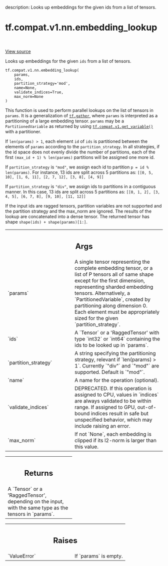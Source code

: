 description: Looks up embeddings for the given ids from a list of tensors.

<div itemscope itemtype="http://developers.google.com/ReferenceObject">
<meta itemprop="name" content="tf.compat.v1.nn.embedding_lookup" />
<meta itemprop="path" content="Stable" />
</div>

# tf.compat.v1.nn.embedding_lookup

<!-- Insert buttons and diff -->

<table class="tfo-notebook-buttons tfo-api nocontent" align="left">

</table>

<a target="_blank" class="external" href="/code/stable/tensorflow/python/ops/embedding_ops.py">View source</a>



Looks up embeddings for the given `ids` from a list of tensors.


<pre class="devsite-click-to-copy prettyprint lang-py tfo-signature-link">
<code>tf.compat.v1.nn.embedding_lookup(
    params,
    ids,
    partition_strategy=&#x27;mod&#x27;,
    name=None,
    validate_indices=True,
    max_norm=None
)
</code></pre>



<!-- Placeholder for "Used in" -->

This function is used to perform parallel lookups on the list of tensors in
`params`.  It is a generalization of <a href="../../../../tf/gather.md"><code>tf.gather</code></a>, where `params` is
interpreted as a partitioning of a large embedding tensor.  `params` may be
a `PartitionedVariable` as returned by using <a href="../../../../tf/compat/v1/get_variable.md"><code>tf.compat.v1.get_variable()</code></a>
with a partitioner.

If `len(params) > 1`, each element `id` of `ids` is partitioned between
the elements of `params` according to the `partition_strategy`.
In all strategies, if the id space does not evenly divide the number of
partitions, each of the first `(max_id + 1) % len(params)` partitions will
be assigned one more id.

If `partition_strategy` is `"mod"`, we assign each id to partition
`p = id % len(params)`. For instance,
13 ids are split across 5 partitions as:
`[[0, 5, 10], [1, 6, 11], [2, 7, 12], [3, 8], [4, 9]]`

If `partition_strategy` is `"div"`, we assign ids to partitions in a
contiguous manner. In this case, 13 ids are split across 5 partitions as:
`[[0, 1, 2], [3, 4, 5], [6, 7, 8], [9, 10], [11, 12]]`

If the input ids are ragged tensors, partition variables are not supported and
the partition strategy and the max_norm are ignored.
The results of the lookup are concatenated into a dense
tensor. The returned tensor has shape `shape(ids) + shape(params)[1:]`.

<!-- Tabular view -->
 <table class="responsive fixed orange">
<colgroup><col width="214px"><col></colgroup>
<tr><th colspan="2"><h2 class="add-link">Args</h2></th></tr>

<tr>
<td>
`params`<a id="params"></a>
</td>
<td>
A single tensor representing the complete embedding tensor, or a
list of P tensors all of same shape except for the first dimension,
representing sharded embedding tensors.  Alternatively, a
`PartitionedVariable`, created by partitioning along dimension 0. Each
element must be appropriately sized for the given `partition_strategy`.
</td>
</tr><tr>
<td>
`ids`<a id="ids"></a>
</td>
<td>
A `Tensor` or a 'RaggedTensor' with type `int32` or `int64` containing
the ids to be looked up in `params`.
</td>
</tr><tr>
<td>
`partition_strategy`<a id="partition_strategy"></a>
</td>
<td>
A string specifying the partitioning strategy, relevant
if `len(params) > 1`. Currently `"div"` and `"mod"` are supported. Default
is `"mod"`.
</td>
</tr><tr>
<td>
`name`<a id="name"></a>
</td>
<td>
A name for the operation (optional).
</td>
</tr><tr>
<td>
`validate_indices`<a id="validate_indices"></a>
</td>
<td>
DEPRECATED. If this operation is assigned to CPU, values
in `indices` are always validated to be within range.  If assigned to GPU,
out-of-bound indices result in safe but unspecified behavior, which may
include raising an error.
</td>
</tr><tr>
<td>
`max_norm`<a id="max_norm"></a>
</td>
<td>
If not `None`, each embedding is clipped if its l2-norm is larger
than this value.
</td>
</tr>
</table>



<!-- Tabular view -->
 <table class="responsive fixed orange">
<colgroup><col width="214px"><col></colgroup>
<tr><th colspan="2"><h2 class="add-link">Returns</h2></th></tr>
<tr class="alt">
<td colspan="2">
A `Tensor` or a 'RaggedTensor', depending on the input, with the same type
as the tensors in `params`.
</td>
</tr>

</table>



<!-- Tabular view -->
 <table class="responsive fixed orange">
<colgroup><col width="214px"><col></colgroup>
<tr><th colspan="2"><h2 class="add-link">Raises</h2></th></tr>

<tr>
<td>
`ValueError`<a id="ValueError"></a>
</td>
<td>
If `params` is empty.
</td>
</tr>
</table>

